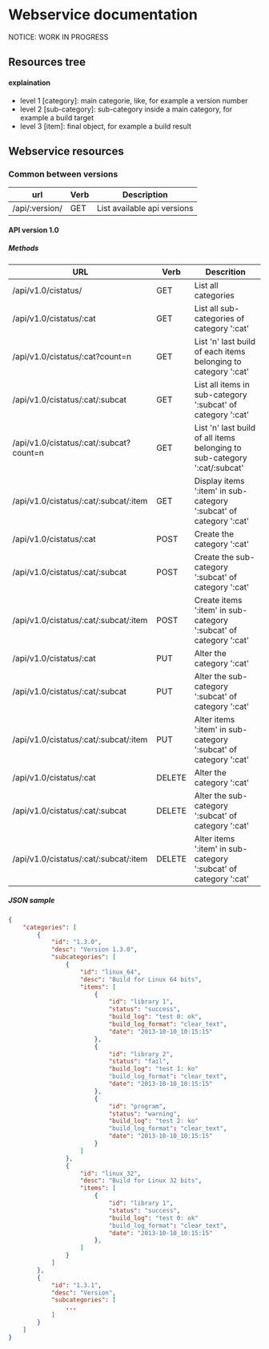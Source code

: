 # Webservice documentation #


NOTICE: WORK IN PROGRESS

## Resources tree ##

#### explaination ####

* level 1 [category]: main categorie, like, for example a version number
* level 2 [sub-category]: sub-category inside a main category, for example a build target
* level 3 [item]: final object, for example a build result

## Webservice resources ##

### Common between versions ###

|      url       | Verb |         Description         |
|----------------|------|-----------------------------|
| /api/:version/ | GET  | List available api versions |


#### API version 1.0 ####

##### Methods #####

| URL                                           | Verb    | Descrition                                                                |
|-----------------------------------------------|---------|---------------------------------------------------------------------------|
| /api/v1.0/cistatus/                           | GET     | List all categories                                                       |
| /api/v1.0/cistatus/:cat                       | GET     | List all sub-categories of category ':cat'                                |
| /api/v1.0/cistatus/:cat?count=n               | GET     | List 'n' last build of each items belonging to category ':cat'            |
| /api/v1.0/cistatus/:cat/:subcat               | GET     | List all items in sub-category ':subcat' of category ':cat'               |
| /api/v1.0/cistatus/:cat/:subcat?count=n       | GET     | List 'n' last build of all items belonging to sub-category ':cat/:subcat' |
| /api/v1.0/cistatus/:cat/:subcat/:item         | GET     | Display items ':item' in sub-category ':subcat' of category ':cat'        |
| /api/v1.0/cistatus/:cat                       | POST    | Create the category ':cat'                                                |
| /api/v1.0/cistatus/:cat/:subcat               | POST    | Create the sub-category ':subcat' of category ':cat'                      |
| /api/v1.0/cistatus/:cat/:subcat/:item         | POST    | Create items ':item' in sub-category ':subcat' of category ':cat'         |
| /api/v1.0/cistatus/:cat                       | PUT     | Alter the category ':cat'                                                 |
| /api/v1.0/cistatus/:cat/:subcat               | PUT     | Alter the sub-category ':subcat' of category ':cat'                       |
| /api/v1.0/cistatus/:cat/:subcat/:item         | PUT     | Alter items ':item' in sub-category ':subcat' of category ':cat'          |
| /api/v1.0/cistatus/:cat                       | DELETE  | Alter the category ':cat'                                                 |
| /api/v1.0/cistatus/:cat/:subcat               | DELETE  | Alter the sub-category ':subcat' of category ':cat'                       |
| /api/v1.0/cistatus/:cat/:subcat/:item         | DELETE  | Alter items ':item' in sub-category ':subcat' of category ':cat'          |

##### JSON sample #####

```json
{
    "categories": [
        {
            "id": "1.3.0",
            "desc": "Version 1.3.0",
            "subcategories": [
                {
                    "id": "linux_64",
                    "desc": "Build for Linux 64 bits",
                    "items": [
                        {
                            "id": "library 1",
                            "status": "success",
                            "build_log": "test 0: ok",
                            "build_log_format": "clear_text",
                            "date": "2013-10-10_10:15:15"
                        },
                        {
                            "id": "library 2",
                            "status": "fail",
                            "build_log": "test 1: ko"
                            "build_log_format": "clear_text",
                            "date": "2013-10-10_10:15:15"
                        },
                        {
                            "id": "program",
                            "status": "warning",
                            "build_log": "test 2: ko"
                            "build_log_format": "clear_text",
                            "date": "2013-10-10_10:15:15"
                        }
                    ]
                },
                {
                    "id": "linux_32",
                    "desc": "Build for Linux 32 bits",
                    "items": [
                        {
                            "id": "library 1",
                            "status": "success",
                            "build_log": "test 0: ok"
                            "build_log_format": "clear_text",
                            "date": "2013-10-10_10:15:15"
                        },
                    ]
                }
            ]
        },
        {
            "id": "1.3.1",
            "desc": "Version",
            "subcategories": [
                ...
            ]
        }
    ]
}
```
